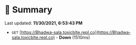 # 📖 Summary
Last updated: **11/30/2021, 6:53:43 PM**

- `GET` [https://Bhadwa-sala.toxicblte.repl.co](https://Bhadwa-sala.toxicblte.repl.co) - **Down** (1510ms)
